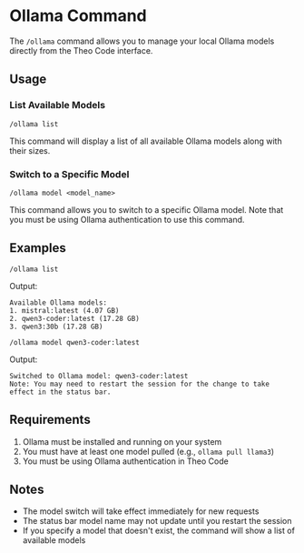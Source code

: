 # Ollama Command

The `/ollama` command allows you to manage your local Ollama models directly from the Theo Code interface.

## Usage

### List Available Models

```
/ollama list
```

This command will display a list of all available Ollama models along with their sizes.

### Switch to a Specific Model

```
/ollama model <model_name>
```

This command allows you to switch to a specific Ollama model. Note that you must be using Ollama authentication to use this command.

## Examples

```
/ollama list
```

Output:
```
Available Ollama models:
1. mistral:latest (4.07 GB)
2. qwen3-coder:latest (17.28 GB)
3. qwen3:30b (17.28 GB)
```

```
/ollama model qwen3-coder:latest
```

Output:
```
Switched to Ollama model: qwen3-coder:latest
Note: You may need to restart the session for the change to take effect in the status bar.
```

## Requirements

1. Ollama must be installed and running on your system
2. You must have at least one model pulled (e.g., `ollama pull llama3`)
3. You must be using Ollama authentication in Theo Code

## Notes

- The model switch will take effect immediately for new requests
- The status bar model name may not update until you restart the session
- If you specify a model that doesn't exist, the command will show a list of available models